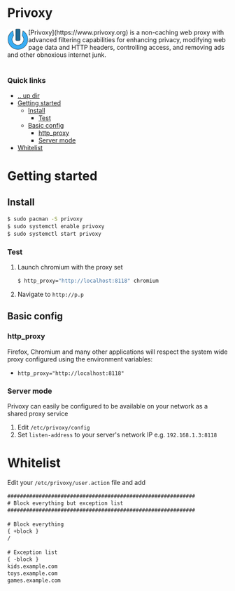 Privoxy
====================================================================================================
<img align="left" width="48" height="48" src="../../../art/logo_256x256.png">
[Privoxy](https://www.privoxy.org) is a non-caching web proxy with advanced filtering capabilities 
for enhancing privacy, modifying web page data and HTTP headers, controlling access, and removing
ads and other obnoxious internet junk.
<br><br>

### Quick links
* [.. up dir](..)
* [Getting started](#getting-started)
  * [Install](#install)
    * [Test](#test)
  * [Basic config](#basic-config)
    * [http\_proxy](#http-proxy)
    * [Server mode](#server-mode)
* [Whitelist](#whitelist)

# Getting started <a name="getting-started"/></a>

## Install <a name="install"/></a>
```bash
$ sudo pacman -S privoxy
$ sudo systemctl enable privoxy
$ sudo systemctl start privoxy
```

### Test <a name="test"/></a>
1. Launch chromium with the proxy set
   ```bash
   $ http_proxy="http://localhost:8118" chromium
   ```
2. Navigate to `http://p.p`

## Basic config <a name="basic-config"/></a>

### http\_proxy <a name="http-proxy"/></a>
Firefox, Chromium and many other applications will respect the system wide proxy configured using
the environment variables:
* `http_proxy="http://localhost:8118"`

### Server mode <a name="server-mode"/></a>
Privoxy can easily be configured to be available on your network as a shared proxy service

1. Edit `/etc/privoxy/config`
2. Set `listen-address` to your server's network IP e.g. `192.168.1.3:8118`

# Whitelist <a name="whitelist"/></a>
Edit your `/etc/privoxy/user.action` file and add
```
############################################################
# Block everything but exception list
############################################################

# Block everything
{ +block }
/

# Exception list
{ -block }
kids.example.com
toys.example.com
games.example.com
```

<!-- 
vim: ts=2:sw=2:sts=2
-->
